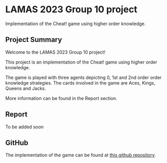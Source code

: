 # LAMAS 2023 Group 10 project
Implementation of the Cheat! game using higher order knowledge.

## Project Summary

Welcome to the LAMAS 2023 Group 10 project!

This project is an implementation of the Cheat! game using higher order knowledge. 

The game is played with three agents depicting 0, 1st and 2nd order order knowledge strategies. The cards involved in the game are Aces, Kings, Queens and Jacks.

More information can be found in the Report section.

## Report

To be added soon

## GitHub

The implementation of the game can be found at [this github repository](https://github.com/rares1609/LAMAS_Cheat).
